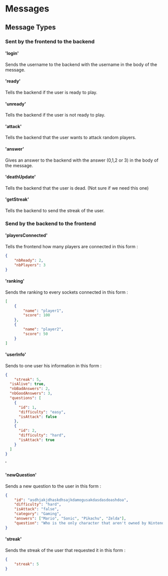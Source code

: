 # Messages

## Message Types
### Sent by the frontend to the backend
#### 'login'
Sends the username to the backend with the username in the body of the message.
#### 'ready'
Tells the backend if the user is ready to play.
#### 'unready'
Tells the backend if the user is not ready to play.
#### 'attack'
Tells the backend that the user wants to attack random players.
#### 'answer'
Gives an answer to the backend with the answer (0,1,2 or 3) in the body of the message.
#### 'deathUpdate'
Tells the backend that the user is dead. (Not sure if we need this one)
#### 'getStreak'
Tells the backend to send the streak of the user.

### Send by the backend to the frontend
#### 'playersConnected'
Tells the frontend how many players are connected in this form :
```json
{
    "nbReady": 2,
    "nbPlayers": 3
}
```
#### 'ranking'
Sends the ranking to every sockets connected in this form :
```json
[
    {
        "name": "player1",
        "score": 100
    },
    {
        "name": "player2",
        "score": 50
    }
]
```
#### 'userInfo'
Sends to one user his information in this form :
```json
{
    "streak": 5,
  "isAlive": true,
  "nbBadAnswers": 2,
  "nbGoodAnswers": 3,
  "questions": [
    {
      "id": 1,
      "difficulty": "easy",
      "isAttack": false
    },
    {
      "id": 2,
      "difficulty": "hard",
      "isAttack": true
    }
  ]
}
```
'
#### 'newQuestion'
Sends a new question to the user in this form :
```json
{
    "id": "asdhjakjdhaskdhsajkdamogusakdasdasdoashdoa",
    "difficulty": "hard",
    "isAttack": "false",
    "category": "Gaming",
    "answers": ["Mario", "Sonic", "Pikachu", "Zelda"],
    "question": "Who is the only character that aren't owned by Nintendo?"
}
```
#### 'streak'
Sends the streak of the user that requested it in this form :
```json
{
    "streak": 5
}
```
